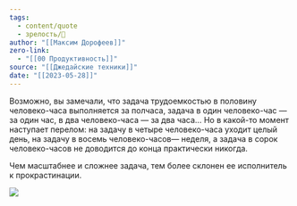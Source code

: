 ```yaml
---
tags:
  - content/quote
  - зрелость/🌱
author: "[[Максим Дорофеев]]"
zero-link:
  - "[[00 Продуктивность]]"
source: "[[Джедайские техники]]"
date: "[[2023-05-28]]"
---
```

Возможно, вы замечали, что задача трудоемкостью в половину человеко-часа выполняется за полчаса, задача в один человеко-час — за один час, в два человеко-часа — за два часа… Но в какой-то момент наступает перелом: на задачу в четыре человеко-часа уходит целый день, на задачу в восемь человеко-часов— неделя, а задача в сорок человеко-часов не доводится до конца практически никогда.

Чем масштабнее и сложнее задача, тем более склонен ее исполнитель к прокрастинации.

![](Pasted%20image%2020230528143738.png)